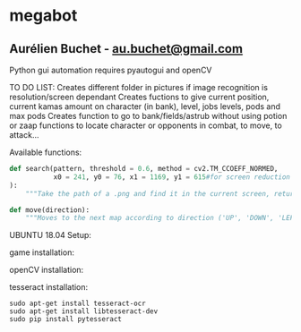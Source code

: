 # megabot
## Aurélien Buchet - au.buchet@gmail.com

Python gui automation
requires pyautogui and openCV

TO DO LIST:
Creates different folder in pictures if image recognition is resolution/screen dependant
Creates fuctions to give current position, current kamas amount on character (in bank), level, jobs levels, pods and max pods
Creates function to go to bank/fields/astrub without using potion or zaap
functions to locate character or opponents in combat, to move, to attack...

Available functions:
```python
def search(pattern, threshold = 0.6, method = cv2.TM_CCOEFF_NORMED,
           x0 = 241, y0 = 76, x1 = 1169, y1 = 615#for screen reduction in order to reduce elapsed time
):
    """Take the path of a .png and find it in the current screen, returns the positions of the pattern in the screen"""

def move(direction):
    """Moves to the next map according to direction ('UP', 'DOWN', 'LEFT' or 'RIGHT')"""


```

UBUNTU 18.04 Setup:

game installation:

openCV installation:

tesseract installation:
```shell
sudo apt-get install tesseract-ocr
sudo apt-get install libtesseract-dev
sudo pip install pytesseract
```
